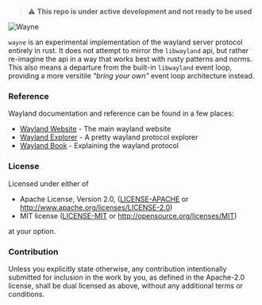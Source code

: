 > ⚠️ __This repo is under active development and not ready to be used__

![Wayne](assets/readme/wayne-banner.png)

`wayne` is an experimental implementation of the wayland server protocol entirely in rust. It does not attempt to mirror the `libwayland` api, but rather re-imagine the api in a way that works best with rusty patterns and norms. This also means a departure from the built-in `libwayland` event loop, providing a more versitile _"bring your own"_ event loop architecture instead.

### Reference
Wayland documentation and reference can be found in a few places:

- [Wayland Website](https://wayland.freedesktop.org/) - The main wayland website
- [Wayland Explorer](https://wayland.app/protocols/) - A pretty wayland protocol explorer
- [Wayland Book](https://wayland-book.com/) - Explaining the wayland protocol

### License

Licensed under either of

- Apache License, Version 2.0, ([LICENSE-APACHE](LICENSE-APACHE) or http://www.apache.org/licenses/LICENSE-2.0)
- MIT license ([LICENSE-MIT](LICENSE-MIT) or http://opensource.org/licenses/MIT)

at your option.

### Contribution

Unless you explicitly state otherwise, any contribution intentionally submitted
for inclusion in the work by you, as defined in the Apache-2.0 license, shall be dual licensed as above, without any
additional terms or conditions.
